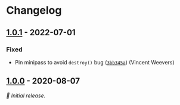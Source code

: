 # Changelog

## [1.0.1] - 2022-07-01

### Fixed

- Pin minipass to avoid `destroy()` bug ([`3bb345a`](https://github.com/vweevers/tap-completed/commit/3bb345a)) (Vincent Weevers)

## [1.0.0] - 2020-08-07

_:seedling: Initial release._

[1.0.1]: https://github.com/vweevers/tap-completed/releases/tag/v1.0.1

[1.0.0]: https://github.com/vweevers/tap-completed/releases/tag/v1.0.0
